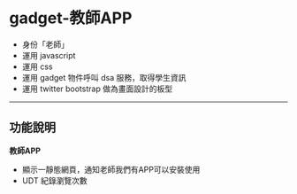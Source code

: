 gadget-教師APP
==========================

* 身份「老師」
* 運用 javascript
* 運用 css
* 運用 gadget 物件呼叫 dsa 服務，取得學生資訊
* 運用 twitter bootstrap 做為畫面設計的板型


----------


功能說明
-------

**教師APP**

 - 顯示一靜態網頁，通知老師我們有APP可以安裝使用
 - UDT 紀錄瀏覽次數